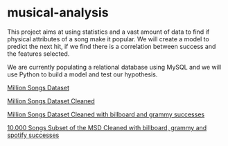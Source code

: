 # musical-analysis
This project aims at using statistics and a vast amount of data to find if physical attributes of a song make it popular. We will create a model to predict the next hit, if we find there is a correlation between success and the features selected. 

We are currently populating a relational database using MySQL and we will use Python to build a model and test our hypothesis.

[Million Songs Dataset](https://drive.google.com/file/d/1126LZ0L3MHXP-X3dh68qIHeuCifqsKlv/view?usp=sharing)

[Million Songs Dataset Cleaned](https://drive.google.com/file/d/1Ll1NsS7l9LOvDZCbWB4RcuXMO6Trqc68/view?usp=sharing)

[Million Songs Dataset Cleaned with billboard and grammy successes](https://drive.google.com/file/d/1CeJUXrQ5CY57McaXFM1gZHppvPN3wejk/view?usp=sharing)

[10.000 Songs Subset of the MSD Cleaned with billboard, grammy and spotify successes](https://drive.google.com/file/d/14xBesMw29gWLGrKrSsv37EfQX3eBgYvu/view?usp=sharing)
